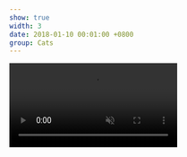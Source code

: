 ```yaml
---
show: true
width: 3
date: 2018-01-10 00:01:00 +0800
group: Cats
---
```

<video autoplay muted loop playsinline class="w-100 rounded">
  <source src="{{ '/assets/images/cat/catvid0.mp4' | relative_url }}" type="video/mp4">
</video>

